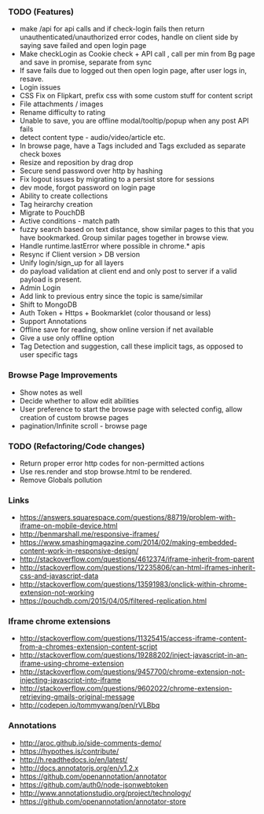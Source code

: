 ### TODO (Features)
- make /api for api calls and if check-login fails then return unauthenticated/unauthorized error codes, handle on client side by saying save failed and open login page
- Make checkLogin as Cookie check + API call , call per min from Bg page and save in promise, separate from sync
- If save fails due to logged out then open login page, after user logs in, resave.
- Login issues
- CSS Fix on Flipkart, prefix css with some custom stuff for content script
- File attachments / images
- Rename difficulty to rating
- Unable to save, you are offline modal/tooltip/popup when any post API fails
- detect content type - audio/video/article etc.
- In browse page, have a Tags included and Tags excluded as separate check boxes
- Resize and reposition by drag drop
- Secure send password over http by hashing
- Fix logout issues by migrating to a persist store for sessions
- dev mode, forgot password on login page
- Ability to create collections
- Tag heirarchy creation
- Migrate to PouchDB
- Active conditions - match path
- fuzzy search based on text distance, show similar pages to this that you have bookmarked. Group similar pages together in browse view.
- Handle runtime.lastError where possible in chrome.* apis
- Resync if Client version > DB version
- Unify login/sign_up for all layers
- do payload validation at client end and only post to server if a valid payload is present.
- Admin Login
- Add link to previous entry since the topic is same/similar
- Shift to MongoDB
- Auth Token + Https + Bookmarklet (color thousand or less)
- Support Annotations
- Offline save for reading, show online version if net available
- Give a use only offline option
- Tag Detection and suggestion, call these implicit tags, as opposed to user specific tags
 

### Browse Page Improvements
- Show notes as well
- Decide whether to allow edit abilities
- User preference to start the browse page with selected config, allow creation of custom browse pages
- pagination/Infinite scroll - browse page


### TODO (Refactoring/Code changes)
- Return proper error http codes for non-permitted actions
- Use res.render and stop browse.html to be rendered.
- Remove Globals pollution

### Links
- https://answers.squarespace.com/questions/88719/problem-with-iframe-on-mobile-device.html
- http://benmarshall.me/responsive-iframes/
- https://www.smashingmagazine.com/2014/02/making-embedded-content-work-in-responsive-design/
- http://stackoverflow.com/questions/4612374/iframe-inherit-from-parent
- http://stackoverflow.com/questions/12235806/can-html-iframes-inherit-css-and-javascript-data
- http://stackoverflow.com/questions/13591983/onclick-within-chrome-extension-not-working
- https://pouchdb.com/2015/04/05/filtered-replication.html

### Iframe chrome extensions
- http://stackoverflow.com/questions/11325415/access-iframe-content-from-a-chromes-extension-content-script
- http://stackoverflow.com/questions/19288202/inject-javascript-in-an-iframe-using-chrome-extension
- http://stackoverflow.com/questions/9457700/chrome-extension-not-injecting-javascript-into-iframe
- http://stackoverflow.com/questions/9602022/chrome-extension-retrieving-gmails-original-message
- http://codepen.io/tommywang/pen/rVLBbq

### Annotations
- http://aroc.github.io/side-comments-demo/
- https://hypothes.is/contribute/
- http://h.readthedocs.io/en/latest/
- http://docs.annotatorjs.org/en/v1.2.x
- https://github.com/openannotation/annotator
- https://github.com/auth0/node-jsonwebtoken
- http://www.annotationstudio.org/project/technology/
- https://github.com/openannotation/annotator-store
